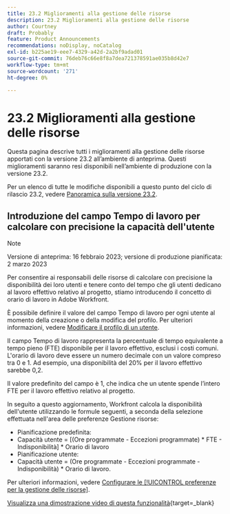 ```yaml
---
title: 23.2 Miglioramenti alla gestione delle risorse
description: 23.2 Miglioramenti alla gestione delle risorse
author: Courtney
draft: Probably
feature: Product Announcements
recommendations: noDisplay, noCatalog
exl-id: b225ae19-eee7-4329-a42d-2a2bf9adad01
source-git-commit: 76deb76c66e8f8a7dea721378591ae035b8d42e7
workflow-type: tm+mt
source-wordcount: '271'
ht-degree: 0%

---
```


# 23.2 Miglioramenti alla gestione delle risorse

Questa pagina descrive tutti i miglioramenti alla gestione delle risorse apportati con la versione 23.2 all’ambiente di anteprima. Questi miglioramenti saranno resi disponibili nell’ambiente di produzione con la versione 23.2.

Per un elenco di tutte le modifiche disponibili a questo punto del ciclo di rilascio 23.2, vedere [Panoramica sulla versione 23.2](/help/quicksilver/product-announcements/product-releases/23.2-release-activity/23-2-release-overview.md).

## Introduzione del campo Tempo di lavoro per calcolare con precisione la capacità dell&#39;utente

>[!NOTE]
>
>Versione di anteprima: 16 febbraio 2023; versione di produzione pianificata: 2 marzo 2023

Per consentire ai responsabili delle risorse di calcolare con precisione la disponibilità dei loro utenti e tenere conto del tempo che gli utenti dedicano al lavoro effettivo relativo al progetto, stiamo introducendo il concetto di orario di lavoro in Adobe Workfront.

È possibile definire il valore del campo Tempo di lavoro per ogni utente al momento della creazione o della modifica del profilo. Per ulteriori informazioni, vedere [Modificare il profilo di un utente](/help/quicksilver/administration-and-setup/add-users/create-and-manage-users/edit-a-users-profile.md).

Il campo Tempo di lavoro rappresenta la percentuale di tempo equivalente a tempo pieno (FTE) disponibile per il lavoro effettivo, esclusi i costi comuni. L&#39;orario di lavoro deve essere un numero decimale con un valore compreso tra 0 e 1. Ad esempio, una disponibilità del 20% per il lavoro effettivo sarebbe 0,2.

Il valore predefinito del campo è 1, che indica che un utente spende l’intero FTE per il lavoro effettivo relativo al progetto.

In seguito a questo aggiornamento, Workfront calcola la disponibilità dell&#39;utente utilizzando le formule seguenti, a seconda della selezione effettuata nell&#39;area delle preferenze Gestione risorse:

* Pianificazione predefinita:
* Capacità utente = [(Ore programmate - Eccezioni programmate) * FTE - Indisponibilità] * Orario di lavoro
* Pianificazione utente:
* Capacità utente = (Ore programmate - Eccezioni programmate - Indisponibilità) * Orario di lavoro.

Per ulteriori informazioni, vedere [Configurare le [!UICONTROL preferenze per la gestione delle risorse]](/help/quicksilver/administration-and-setup/set-up-workfront/configure-system-defaults/configure-resource-mgmt-preferences.md).

[Visualizza una dimostrazione video di questa funzionalità](https://video.tv.adobe.com/v/3415608/){target=_blank}
